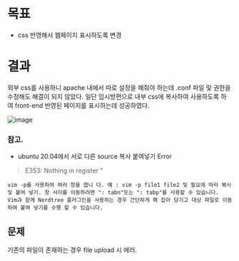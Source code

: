 # 목표
- css 반영해서 웹페이지 표시하도록 변경

# 결과
외부 css를 사용하니 apache 내에서 따로 설정을 해줘야 하는데 .conf 파일 및 권한을 수정해도 해결이 되지 않았다.
일단 임시방편으로 내부 css에 복사하여 사용하도록 하여 front-end 반영된 페이지를 표시하는데 성공하였다.

![image](https://user-images.githubusercontent.com/43158502/119461265-7f0ab500-bd7a-11eb-9818-9e4159eb41cf.png)



### 참고.
- ubuntu 20.04에서 서로 다른 source 복사 붙여넣기 Error

> E353: Nothing in register " 

```
vim -p를 사용하여 여러 창을 엽니 다. 예 : vim -p file1 file2 및 필요에 따라 복사 및 붙여 넣기. 창 사이를 이동하려면 ": tabn"또는 ": tabp"를 사용할 수 있습니다.
Vim과 함께 Nerdtree 플러그인을 사용하는 경우 간단하게 홱 잡아 당기고 대상 파일로 이동하여 붙여 넣기를 수행 할 수 있습니다.
```


## 문제

기존의 파일이 존재하는 경우 file upload 시 에러.
